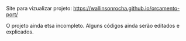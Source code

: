 Site para vizualizar projeto: https://wallinsonrocha.github.io/orcamento-port/

O projeto ainda etsa incompleto. Alguns códigos ainda serão editados e explicados.